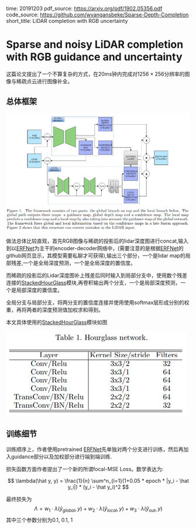 time: 20191203
pdf_source: https://arxiv.org/pdf/1902.05356.pdf
code_source: https://github.com/wvangansbeke/Sparse-Depth-Completion
short_title: LiDAR completion with RGB uncertainty
# Sparse and noisy LiDAR completion with RGB guidance and uncertainty

这篇论文提出了一个不算复杂的方式，在20ms钟内完成对$1256 \times 256$分辨率的图像与稀疏点云进行图像补全。

## 总体框架

![image](res/LidarCompletionUncer_pipeline.png)

做法总体比较直观，首先RGB图像与稀疏的投影后的lidar深度图进行concat,输入到以[ERFNet]为主干的encoder-decoder网络中，(需要注意的是根据[ERFNet]的github网页显示，其模型需要私聊才可获得),输出三个部分，一个是lidar map的局部残差,一个是全局深度预测，一个是全局深度的置信度。

而稀疏的投影后的Lidar深度图补上残差后同时输入到局部分支中，使用数个残差连接的[StackedHourGlass]模块,再卷积输出两个分支，一个是局部深度预测，一个是局部深度的置信度。

全局分支与局部分支，将两分支的置信度连接并使用使用softmax层形成分别的权重，再将两者的深度预测值加权求和得到。


本文具体使用的[StackedHourGlass]模块如图

![image](res/LidarCompletionUncer_Hourglass.png)

## 训练细节

训练顺序上，作者使用pretrained [ERFNet]先单独对两个分支进行训练，然后再加入guidance部分以及加权部分进行端到端训练.

损失函数方面作者提出了一个新的所谓focal-MSE Loss。数学表达为:

$$
    \lambda(\hat y, y) = \frac{1}{n} \sum^n_{i=1}(1+0.05 * epoch * |y_i - \hat y_i|) * (y_i - \hat y_i)^2
$$

最终损失为
$$
\Lambda=w_{1} \cdot \lambda\left(\hat{y}_{g l o b a l}, y\right)+w_{2} \cdot \lambda\left(\hat{y}_{l o c a l}, y\right)+w_{3} \cdot \lambda\left(\hat{y}_{o u t}, y\right)
$$
其中三个参数分别为0.1, 0.1, 1


[ERFNet]:https://github.com/Eromera/erfnet_pytorch
[StackedHourGlass]:../../Building_Blocks/Stacked_Hourglass_Networks_for_Human_Pose_Estimation.md